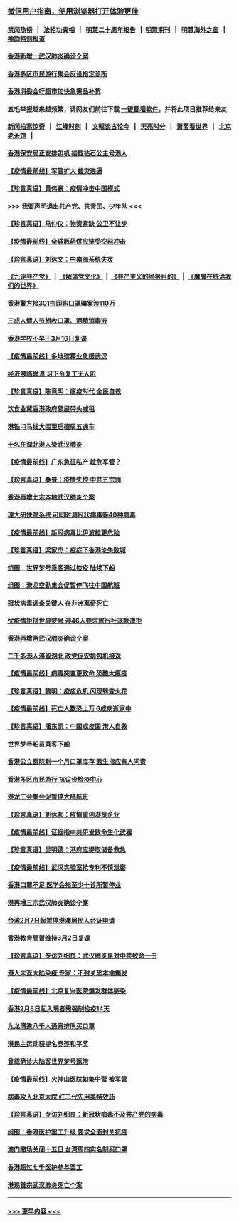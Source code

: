 ### [微信用户指南，使用浏览器打开体验更佳](https://github.com/gfw-breaker/banned-news1/blob/master/indexes/wechat-guide.md?t=0)
#### [禁闻热榜](热点新闻.md?t=0)  &nbsp;&nbsp;|&nbsp;&nbsp; [法轮功真相](https://github.com/gfw-breaker/truth/blob/master/README.md?t=0) &nbsp;&nbsp;|&nbsp;&nbsp; [明慧二十周年报告](https://github.com/gfw-breaker/mh-reports/blob/master/README.md?t=0) &nbsp;&nbsp;|&nbsp;&nbsp;[明慧期刊](https://github.com/gfw-breaker/mh-qikan) &nbsp;&nbsp;|&nbsp;&nbsp; [明慧海外之窗](https://github.com/gfw-breaker/mh-news/blob/master/README.md?t=0) &nbsp;&nbsp;|&nbsp;&nbsp; [神韵特别报道](https://github.com/gfw-breaker/mh-news/blob/master/shenyun.md?t=0)
#### [香港新增一武汉肺炎确诊个案](../pages/nsc415/n11874044.md?t=02171233) 
#### [香港多区市民游行集会反设指定诊所](../pages/nsc415/n11874017.md?t=02171233) 
#### [香港消委会吁超市加快急需品补货](../pages/nsc415/n11874003.md?t=02171233) 
#### 五毛举报越来越频繁，请网友们前往下载 [一键翻墙软件](https://github.com/gfw-breaker/ssr-accounts)，并将此项目推荐给亲友
#### [新闻拍案惊奇](https://github.com/gfw-breaker/banned-news1/blob/master/pages/link4.md) &nbsp;&nbsp;|&nbsp;&nbsp; [江峰时刻](https://github.com/gfw-breaker/banned-news1/blob/master/pages/link4.md) &nbsp;&nbsp;|&nbsp;&nbsp; [文昭谈古论今](https://github.com/gfw-breaker/banned-news1/blob/master/pages/link4.md) &nbsp;&nbsp;|&nbsp;&nbsp; [天亮时分](https://github.com/gfw-breaker/banned-news1/blob/master/pages/link4.md) &nbsp;&nbsp;|&nbsp;&nbsp; [萧茗看世界](https://github.com/gfw-breaker/banned-news1/blob/master/pages/link4.md) &nbsp;&nbsp;|&nbsp;&nbsp; [北京老茶馆](https://github.com/gfw-breaker/banned-news1/blob/master/pages/link4.md) &nbsp;&nbsp;|&nbsp;&nbsp; 
#### [香港保安局正安排包机 接载钻石公主号港人](../pages/nsc415/n11873932.md?t=02171233) 
#### [【疫情最前线】军管扩大 蝗灾进逼](../pages/nsc415/n11873780.md?t=02171233) 
#### [【珍言真语】黄伟豪：疫情冲击中国模式](../pages/nsc415/n11873482.md?t=02171233) 
#### [>>> 我要声明退出共产党、共青团、少年队 <<<](https://github.com/begood0513/goodnews/blob/master/quit/letter.md) 
#### [【珍言真语】马仲仪：物资紧缺 公卫不让步](../pages/nsc415/n11872315.md?t=02171233) 
#### [【疫情最前线】全球医药供应链受空前冲击](../pages/nsc415/n11869614.md?t=02171233) 
#### [【珍言真语】刘达文：中南海系统失灵](../pages/nsc415/n11869465.md?t=02171233) 
#### [《九评共产党》](https://github.com/begood0513/9ping.md/blob/master/README.md) &nbsp;|&nbsp; [《解体党文化》](../../../../jtdwh.md/blob/master/README.md)  &nbsp;|&nbsp; [《共产主义的终极目的》](../../../../gczydzjmd.md/blob/master/README.md) &nbsp;|&nbsp; [《魔鬼在统治我们的世界》](../../../../mgztzwmdsj.md/blob/master/README.md) 
#### [香港警方接301宗网购口罩骗案涉110万](../pages/nsc415/n11867572.md?t=02171233) 
#### [三成人情人节想收口罩、酒精消毒液](../pages/nsc415/n11867523.md?t=02171233) 
#### [香港学校不早于3月16日复课](../pages/nsc415/n11867498.md?t=02171233) 
#### [【疫情最前线】多地殡葬业急援武汉](../pages/nsc415/n11866914.md?t=02171233) 
#### [经济濒临崩溃 习下令复工无人听](../pages/nsc415/n11867269.md?t=02171233) 
#### [【珍言真语】陈竟明：瘟疫时代 全民自救](../pages/nsc415/n11866765.md?t=02171233) 
#### [饮食业冀香港政府领展带头减租](../pages/nsc415/n11864876.md?t=02171233) 
#### [港铁屯马线大围至启德周五通车](../pages/nsc415/n11864842.md?t=02171233) 
#### [十名在湖北港人染武汉肺炎](../pages/nsc415/n11864807.md?t=02171233) 
#### [【疫情最前线】广东急征私产 趁危军管？](../pages/nsc415/n11864205.md?t=02171233) 
#### [【珍言真语】桑普：疫情失控 中共五宗罪](../pages/nsc415/n11864157.md?t=02171233) 
#### [香港再增七宗本地武汉肺炎个案](../pages/nsc415/n11862405.md?t=02171233) 
#### [理大研快筛系统 可同时测冠状病毒等40种病毒](../pages/nsc415/n11862376.md?t=02171233) 
#### [【疫情最前线】新冠病毒比伊波拉更危险](../pages/nsc415/n11862199.md?t=02171233) 
#### [【珍言真语】梁家杰：疫症下香港沦失败城](../pages/nsc415/n11861588.md?t=02171233) 
#### [组图：世界梦号乘客通过检疫 陆续下船](../pages/nsc415/n11858302.md?t=02171233) 
#### [组图：港龙空勤集会促暂停飞往中国航班](../pages/nsc415/n11858190.md?t=02171233) 
#### [冠状病毒调查关键人 在非洲离奇死亡](../pages/nsc415/n11859798.md?t=02171233) 
#### [忧疫情拒搭世界梦号 港46人要求旅行社退款遭拒](../pages/nsc415/n11859849.md?t=02171233) 
#### [香港再增两武汉肺炎确诊个案](../pages/nsc415/n11859833.md?t=02171233) 
#### [二千多港人滞留湖北 政党促安排包机接送](../pages/nsc415/n11859831.md?t=02171233) 
#### [【疫情最前线】病毒突变更致命 恐酿大瘟疫](../pages/nsc415/n11859604.md?t=02171233) 
#### [【珍言真语】黎明：疫症危机 闪现转变火花](../pages/nsc415/n11859199.md?t=02171233) 
#### [【疫情最前线】死亡人数恐上万 6成病逝家中](../pages/nsc415/n11856687.md?t=02171233) 
#### [【珍言真语】潘东凯：中国成疫国 港人自救](../pages/nsc415/n11856962.md?t=02171233) 
#### [世界梦号船员乘客下船](../pages/nsc415/n11856883.md?t=02171233) 
#### [香港公立医院剩一个月口罩库存 医生指应有人问责](../pages/nsc415/n11856875.md?t=02171233) 
#### [香港多区市民游行 抗议设检疫中心](../pages/nsc415/n11856866.md?t=02171233) 
#### [港龙工会集会促暂停大陆航班](../pages/nsc415/n11856840.md?t=02171233) 
#### [【珍言真语】刘达邦：疫情重创港资企业](../pages/nsc415/n11854274.md?t=02171233) 
#### [【疫情最前线】证据指中共研发致命生化武器](../pages/nsc415/n11853087.md?t=02171233) 
#### [【珍言真语】吴明德：港府应提取储备救急](../pages/nsc415/n11852734.md?t=02171233) 
#### [【疫情最前线】武汉实验室抢专利不慎泄密](../pages/nsc415/n11850310.md?t=02171233) 
#### [香港口罩不足 医学会指至少十诊所暂停业](../pages/nsc415/n11850301.md?t=02171233) 
#### [港再增三宗武汉肺炎确诊个案](../pages/nsc415/n11850328.md?t=02171233) 
#### [台湾2月7日起暂停港澳居民入台证申请](../pages/nsc415/n11850304.md?t=02171233) 
#### [香港教育局暂维持3月2日复课](../pages/nsc415/n11850260.md?t=02171233) 
#### [【珍言真语】专访刘细良：武汉肺炎是对中共致命一击](../pages/nsc415/n11849934.md?t=02171233) 
#### [港人未返大陆染疫 专家：不封关恐本地爆发](../pages/nsc415/n11848021.md?t=02171233) 
#### [【疫情最前线】北京复兴医院爆发群体感染](../pages/nsc415/n11847626.md?t=02171233) 
#### [香港2月8日起入境者需强制检疫14天](../pages/nsc415/n11847658.md?t=02171233) 
#### [九龙湾逾八千人通宵排队买口罩](../pages/nsc415/n11847647.md?t=02171233) 
#### [港民主运动获提名竞逐和平奖](../pages/nsc415/n11847633.md?t=02171233) 
#### [曾载确诊大陆客世界梦号返港](../pages/nsc415/n11847608.md?t=02171233) 
#### [【疫情最前线】火神山医院如集中营 被军管](../pages/nsc415/n11847524.md?t=02171233) 
#### [病毒攻入北京大院 红二代先用美特效药](../pages/nsc415/n11847427.md?t=02171233) 
#### [【珍言真语】专访刘细良：新冠状病毒不及共产党的病毒](../pages/nsc415/n11847164.md?t=02171233) 
#### [组图：香港医护罢工升级 要求全面封关抗疫](../pages/nsc415/n11844107.md?t=02171233) 
#### [澳门赌场关闭十五日 台湾周四实名制买口罩](../pages/nsc415/n11845083.md?t=02171233) 
#### [香港超过七千医护参与罢工](../pages/nsc415/n11845051.md?t=02171233) 
#### [港现首宗武汉肺炎死亡个案](../pages/nsc415/n11844998.md?t=02171233) 

----
#### [ >>> 更早内容 <<< ](../indexes/nsc415-earlier.md)
